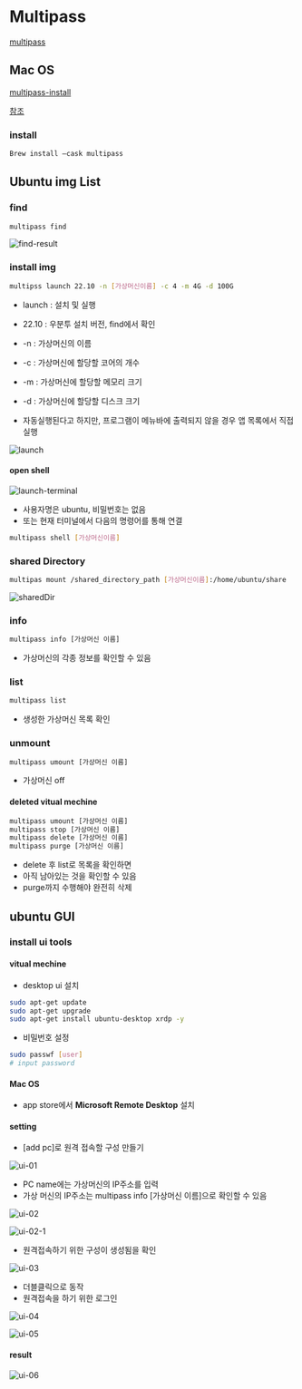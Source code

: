 # Multipass

[multipass](https://multipass.run/)

## Mac OS

[multipass-install](https://multipass.run/docs/installing-on-macos)

[참조](https://elsainmac.tistory.com/870)

### install

```bash
Brew install —cask multipass
```

## Ubuntu img List

### find

```bash
multipass find
```

![find-result](./images/multipass/find-result.png)

### install img

```bash
multipss launch 22.10 -n [가상머신이름] -c 4 -m 4G -d 100G
```

- launch : 설치 및 실행
- 22.10 : 우분투 설치 버전, find에서 확인
- -n : 가상머신의 이름
- -c : 가상머신에 할당할 코어의 개수
- -m : 가상머신에 할당할 메모리 크기
- -d : 가상머신에 할당할 디스크 크기

- 자동실행된다고 하지만, 프로그램이 메뉴바에 출력되지 않을 경우 앱 목록에서 직접 실행

![launch](./images/multipass/launch-result.png)

#### open shell

![launch-terminal](./images/multipass/launch-terminal.png)

- 사용자명은 ubuntu, 비밀번호는 없음
- 또는 현재 터미널에서 다음의 명령어를 통해 연결

```bash
multipass shell [가상머신이름]
```

### shared Directory

```bash
multipas mount /shared_directory_path [가상머신이름]:/home/ubuntu/share
```

![sharedDir](./images/multipass/shared_directory.png)

### info

```bash
multipass info [가상머신 이름]
```

- 가상머신의 각종 정보를 확인할 수 있음

### list

```bash
multipass list
```

- 생성한 가상머신 목록 확인

### unmount

```bash
multipass umount [가상머신 이름]
```

- 가상머신 off

#### deleted vitual mechine

```bash
multipass umount [가상머신 이름]
multipass stop [가상머신 이름]
multipass delete [가상머신 이름]
multipass purge [가상머신 이름]
```

- delete 후 list로 목록을 확인하면
- 아직 남아있는 것을 확인할 수 있음
- purge까지 수행해야 완전히 삭제

## ubuntu GUI

### install ui tools

#### vitual mechine

- desktop ui 설치

```bash
sudo apt-get update
sudo apt-get upgrade
sudo apt-get install ubuntu-desktop xrdp -y
```

- 비밀번호 설정

```bash
sudo passwf [user]
# input password
```

#### Mac OS

- app store에서 **Microsoft Remote Desktop** 설치

#### setting

- [add pc]로 원격 접속할 구성 만들기

![ui-01](./images/multipass/ui-01.png)

- PC name에는 가상머신의 IP주소를 입력
- 가상 머신의 IP주소는 multipass info [가상머신 이름]으로 확인할 수 있음

![ui-02](./images/multipass/ui-02.png)

![ui-02-1](./images/multipass/ui-02_checkip.png)

- 원격접속하기 위한 구성이 생성됨을 확인

![ui-03](./images/multipass/ui-03.png)

- 더블클릭으로 동작
- 원격접속을 하기 위한 로그인

![ui-04](/images/multipass/ui-04.png)

![ui-05](/images/multipass/ui-05.png)

#### result

![ui-06](./images/multipass/ui-06.png)
